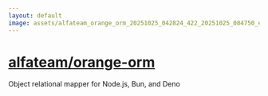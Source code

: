 ```yaml
---
layout: default
image: assets/alfateam_orange_orm_20251025_042824_422_20251025_084750_e74d3b--20251025T104820889--cropped.png
---
```


# [alfateam/orange-orm](https://github.com/alfateam/orange-orm/)

Object relational mapper for Node.js, Bun, and Deno
